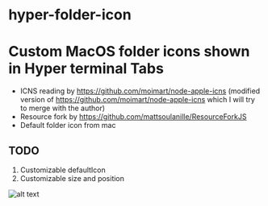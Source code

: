 hyper-folder-icon
======

# Custom MacOS folder icons shown in Hyper terminal Tabs

- ICNS reading by https://github.com/moimart/node-apple-icns (modified version of https://github.com/moimart/node-apple-icns which I will try to merge with the author)
- Resource fork by https://github.com/mattsoulanille/ResourceForkJS
- Default folder icon from mac

## TODO

1. Customizable defaultIcon
2. Customizable size and position

![alt text](https://i.imgur.com/4y2Oj6D.png "Real world example")
